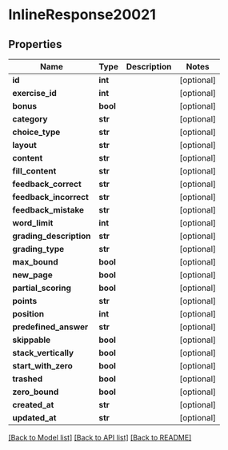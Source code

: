 # InlineResponse20021

## Properties
Name | Type | Description | Notes
------------ | ------------- | ------------- | -------------
**id** | **int** |  | [optional] 
**exercise_id** | **int** |  | [optional] 
**bonus** | **bool** |  | [optional] 
**category** | **str** |  | [optional] 
**choice_type** | **str** |  | [optional] 
**layout** | **str** |  | [optional] 
**content** | **str** |  | [optional] 
**fill_content** | **str** |  | [optional] 
**feedback_correct** | **str** |  | [optional] 
**feedback_incorrect** | **str** |  | [optional] 
**feedback_mistake** | **str** |  | [optional] 
**word_limit** | **int** |  | [optional] 
**grading_description** | **str** |  | [optional] 
**grading_type** | **str** |  | [optional] 
**max_bound** | **bool** |  | [optional] 
**new_page** | **bool** |  | [optional] 
**partial_scoring** | **bool** |  | [optional] 
**points** | **str** |  | [optional] 
**position** | **int** |  | [optional] 
**predefined_answer** | **str** |  | [optional] 
**skippable** | **bool** |  | [optional] 
**stack_vertically** | **bool** |  | [optional] 
**start_with_zero** | **bool** |  | [optional] 
**trashed** | **bool** |  | [optional] 
**zero_bound** | **bool** |  | [optional] 
**created_at** | **str** |  | [optional] 
**updated_at** | **str** |  | [optional] 

[[Back to Model list]](../README.md#documentation-for-models) [[Back to API list]](../README.md#documentation-for-api-endpoints) [[Back to README]](../README.md)

